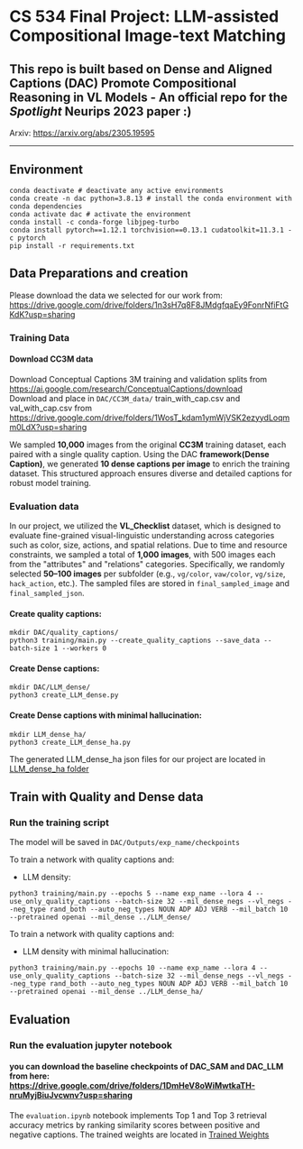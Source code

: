 # CS 534 Final Project: LLM-assisted Compositional Image-text Matching

## This repo is built based on Dense and Aligned Captions (DAC) Promote Compositional Reasoning in VL Models - An official repo for the *Spotlight* Neurips 2023 paper :) 

Arxiv: https://arxiv.org/abs/2305.19595

_______________________________

## Environment
```shell script
conda deactivate # deactivate any active environments
conda create -n dac python=3.8.13 # install the conda environment with conda dependencies
conda activate dac # activate the environment
conda install -c conda-forge libjpeg-turbo
conda install pytorch==1.12.1 torchvision==0.13.1 cudatoolkit=11.3.1 -c pytorch
pip install -r requirements.txt
```

## Data Preparations and creation 
Please download the data we selected for our work from:
https://drive.google.com/drive/folders/1n3sH7q8F8JMdgfqaEy9FonrNfiFtGKdK?usp=sharing
### Training Data

#### Download CC3M data
Download Conceptual Captions 3M training and validation splits from https://ai.google.com/research/ConceptualCaptions/download  
Download and place in `DAC/CC3M_data/` train_with_cap.csv and val_with_cap.csv from https://drive.google.com/drive/folders/1WosT_kdam1ymWjVSK2ezyydLoqmm0LdX?usp=sharing

We sampled **10,000** images from the original **CC3M** training dataset, each paired with a single quality caption. Using the DAC **framework(Dense Caption)**, we generated **10 dense captions per image** to enrich the training dataset. This structured approach ensures diverse and detailed captions for robust model training.

### Evaluation data
<!---
Prepare vl checklist dataset as described in https://github.com/om-ai-lab/VL-CheckList/blob/main/DATASETS.md  
Then move the vl dataset to `DAC/vl_datasets/`  
If you followed the instructions correctly, you should have the following folders inside vl_datasets: **'hake', 'swig', 'vg'**. 

First, navigate to the src directory:
```shell script
cd src
```
--->

In our project, we utilized the **VL\_Checklist** dataset, which is designed to evaluate fine-grained visual-linguistic understanding across categories such as color, size, actions, and spatial relations. Due to time and resource constraints, we sampled a total of **1,000 images**, with 500 images each from the "attributes" and "relations" categories. Specifically, we randomly selected **50–100 images** per subfolder (e.g., `vg/color`, `vaw/color`, `vg/size`, `hack_action`, etc.). The sampled files are stored in `final_sampled_image` and `final_sampled_json`.


#### Create quality captions:

```shell script
mkdir DAC/quality_captions/
python3 training/main.py --create_quality_captions --save_data --batch-size 1 --workers 0
```


#### Create Dense captions:
<!---
```shell script
mkdir DAC/SAM_dense/
python3 training/main.py --create_SAM --save_data --batch-size 1 --workers 0 --model_SAM /path/to/sam_vit_h_4b8939.pth
```
--->
```shell script
mkdir DAC/LLM_dense/
python3 create_LLM_dense.py
```

#### Create Dense captions with minimal hallucination:

```shell script
mkdir LLM_dense_ha/
python3 create_LLM_dense_ha.py
```
The generated LLM_dense_ha json files for our project are located in [LLM_dense_ha folder](https://drive.google.com/file/d/1O80f3ZuFUd3jjmpJZmBAEBbLmInAfi_y/view?usp=share_link)
<!---
### Evaluation data
Prepare vl checklist dataset as described in https://github.com/om-ai-lab/VL-CheckList/blob/main/DATASETS.md  
Then move the vl dataset to `DAC/vl_checklist_images_root_folder/`  
If you followed the instructions correctly, you should have the following folders inside vl_datasets: **'hake', 'swig', 'vg'**. 

prepare aro dataset as described in https://github.com/mertyg/vision-language-models-are-bows
Then move the aro dataset to `DAC/aro/` 
--->

## Train with Quality and Dense data

### Run the training script

The model will be saved in `DAC/Outputs/exp_name/checkpoints`

To train a network with quality captions and:
<!---
* SAM density:
```shell script
python3 training/main.py --epochs 5 --name exp_name --lora 4 --use_only_quality_captions --batch-size 32 --mil_dense_negs --vl_negs --neg_type rand_both --auto_neg_types NOUN ADP ADJ VERB --mil_batch 10 --pretrained openai --mil_dense ../SAM_dense/
```
---> 

* LLM density:
```shell script
python3 training/main.py --epochs 5 --name exp_name --lora 4 --use_only_quality_captions --batch-size 32 --mil_dense_negs --vl_negs --neg_type rand_both --auto_neg_types NOUN ADP ADJ VERB --mil_batch 10 --pretrained openai --mil_dense ../LLM_dense/
```

To train a network with quality captions and:
* LLM density with minimal hallucination:
```shell script
python3 training/main.py --epochs 10 --name exp_name --lora 4 --use_only_quality_captions --batch-size 32 --mil_dense_negs --vl_negs --neg_type rand_both --auto_neg_types NOUN ADP ADJ VERB --mil_batch 10 --pretrained openai --mil_dense ../LLM_dense_ha/
```

## Evaluation
### Run the evaluation jupyter notebook 
#### you can download the baseline checkpoints of DAC_SAM and DAC_LLM from here: https://drive.google.com/drive/folders/1DmHeV8oWiMwtkaTH-nruMyjBiuJvcwnv?usp=sharing
<!---
All vl_checklist jsons will be saved in `DAC/eval_jsons/clip/exp_name/` and the result will be printed. 
To prepare the vl checklist evaluate results for the experiment **exp_name** run the following command:
```shell script
mkdir vl_checklist_accuracy_jsons_folder
python3 training/main.py  --lora 4 --pretrained openai --eval_vl_cklist --eval_only --resume /path/to/checkpoint --vl_checklist_images_root_folder DAC/vl_checklist_images_root_folder/
```

To print the aro evaluated results for the experiment **exp_name** run the following command:
```shell script
python3 aro_clip_lora_eval.py  --lora 4 --resume /path/to/checkpoint
```
---> 
The `evaluation.ipynb` notebook implements Top 1 and Top 3 retrieval accuracy metrics by ranking similarity scores between positive and negative captions.
The trained weights are located in [Trained Weights](https://drive.google.com/drive/folders/1-10loXR5YDYTMs_LVRhOu9s7KTc4PBK_)
